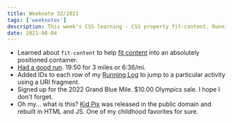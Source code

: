 ```yaml
---
title: Weeknote 32/2021
tags: ['weeknotes']
description: This week's CSS learning - CSS property fit-content. Running log updates and the 2022 Grand Blue Mile (maybe). 
date: 2021-08-04
---
```

- Learned about `fit-content` to help [fit content](https://codepen.io/chriscoyier/pen/vYmzZyo?editors=1100) into an absolutely positioned container. 
- [Had a good run](/about/running/2021/7246176796/). 19:50 for 3 miles or 6:36/mi.
- Added IDs to each row of my [Running Log](/about/running/) to jump to a particular activity using a URI fragment. 
- Signed up for the 2022 Grand Blue Mile. $10.00 Olympics sale. I hope I don't forget. 
- Oh my... what is this? [Kid Pix](https://kidpix.app/) was released in the public domain and rebuilt in HTML and JS. One of my childhood favorites for sure. 